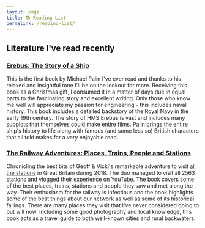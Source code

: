 ```yaml
---
layout: page
title: 📚 Reading List
permalink: /reading-list/
---
```

## Literature I've read recently

### [Erebus: The Story of a Ship](https://www.waterstones.com/book/erebus-the-story-of-a-ship/michael-palin/9781847948120)

This is the first book by Michael Palin I've ever read and thanks to his relaxed and insightful tone I'll be on the lookout for more. Receiving this book as a Christmas gift, I consumed it in a matter of days due in equal parts to the fascinating story and excellent writing. Only those who know me well will appreciate my passion for engineering - this includes naval history. This book includes a detailed backstory of the Royal Navy in the early 19th century. The story of HMS Erebus is vast and includes many subplots that themselves could make entire films. Palin brings the entire ship's history to life along with famous (and some less so) British characters that all told makes for a very enjoyable read.

### [The Railway Adventures: Places, Trains, People and Stations](https://www.waterstones.com/book/the-railway-adventures/vicki-pipe/geoff-marshall/9781910463871)

Chronicling the best bits of Geoff & Vicki's remarkable adventure to visit [all the stations](http://allthestations.co.uk/) in Great Britain during 2018. The duo managed to visit all 2563 stations and vlogged their experience on YouTube. The book covers some of the best places, trains, stations and people they saw and met along the way. Their enthusiasm for the railway is infectious and the book highlights some of the best things about our network as well as some of its historical failings. There are many places they visit that I've never considered going to but will now. Including some good photography and local knowledge, this book acts as a travel guide to both well-known cities and rural backwaters.